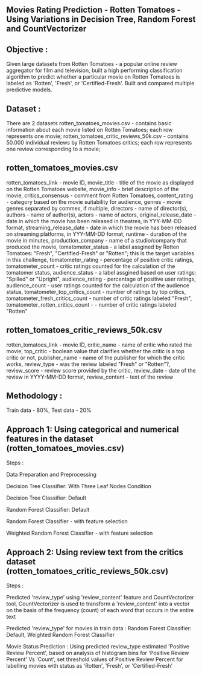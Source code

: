 Movies Rating Prediction - Rotten Tomatoes - Using Variations in Decision Tree, Random Forest and CountVectorizer
-----------------------------


Objective : 
-----------------------------
Given large datasets from Rotten Tomatoes - a popular online review aggregator for film and television, built a high performing classification algorithm to predict whether a particular movie on Rotten Tomatoes is labeled as 'Rotten', 'Fresh', or 'Certified-Fresh'.
Built and compared multiple predictive models.


Dataset : 
-----------------------------
There are 2 datasets
rotten_tomatoes_movies.csv - contains basic information about each movie listed on Rotten Tomatoes; each row represents one movie;
rotten_tomatoes_critic_reviews_50k.csv - contains 50.000 individual reviews by Rotten Tomatoes critics; each row represents one review corresponding to a movie;


rotten_tomatoes_movies.csv
-----------------------------
rotten_tomatoes_link - movie ID,
movie_title - title of the movie as displayed on the Rotten Tomatoes website,
movie_info - brief description of the movie,
critics_consensus - comment from Rotten Tomatoes,
content_rating - category based on the movie suitability for audience,
genres - movie genres separated by commes, if multiple,
directors - name of director(s),
authors - name of author(s),
actors - name of actors,
original_release_date - date in which the movie has been released in theatres, in YYY-MM-DD format,
streaming_release_date - date in which the movie has been released on streaming platforms, in YYY-MM-DD format,
runtime - duration of the movie in minutes,
production_company - name of a studio/company that produced the movie,
tomatometer_status - a label assgined by Rotten Tomatoes: "Fresh", "Certified-Fresh" or "Rotten"; this is the target variables in this challenge, 
tomatometer_rating - percentage of positive critic ratings, 
tomatometer_count - critic ratings counted for the calculation of the tomatomer status, 
audience_status - a label assgined based on user ratings: "Spilled" or "Upright",
audience_rating - percentage of positive user ratings,
audience_count - user ratings counted for the calculation of the audience status,
tomatometer_top_critics_count - number of ratings by top critics,
tomatometer_fresh_critics_count - number of critic ratings labeled "Fresh",
tomatometer_rotten_critics_count - - number of critic ratings labeled "Rotten"


rotten_tomatoes_critic_reviews_50k.csv
-----------------------------
rotten_tomatoes_link - movie ID,
critic_name - name of critic who rated the movie,
top_critic - boolean value that clarifies whether the critic is a top critic or not,
publisher_name - name of the publisher for which the critic works,
review_type - was the review labeled "Fresh" or "Rotten"?,
review_score - review score provided by the critic,
review_date - date of the review in YYYY-MM-DD format,
review_content - text of the review


Methodology : 
-----------------------------
Train data - 80%, Test data - 20%

Approach 1: Using categorical and numerical features in the dataset (rotten_tomatoes_movies.csv)
-----------------------------
Steps :

  Data Preparation and Preprocessing
  
  Decision Tree Classifier: With Three Leaf Nodes Condition
  
  Decision Tree Classifier: Default
  
  Random Forest Classifier: Default
  
  Random Forest Classifier - with feature selection
  
  Weighted Random Forest Classifier - with feature selection


Approach 2: Using review text from the critics dataset (rotten_tomatoes_critic_reviews_50k.csv)
-----------------------------
Steps :

  Predicted 'review_type' using 'review_content' feature and CountVectorizer tool, CountVectorizer is used to transform a 'review_content' into a vector on the basis of the frequency (count) of each word that occurs in the entire text
  
  Predicted 'review_type' for movies in train data : 
    Random Forest Classifier: Default, 
    Weighted Random Forest Classifier  
  
  Movie Status Prediction : 
    Using predicted review_type estimated 'Positive Review Percent', 
    based on analysis of histogram bins for 'Positive Review Percent' Vs 'Count', set threshold values of Positive Review Percent for labelling movies with status as 'Rotten', 'Fresh', or 'Certified-Fresh'   
